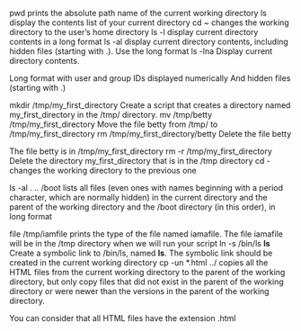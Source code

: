 pwd prints the absolute path name of the current working directory
ls display the contents list of your current directory
cd ~ changes the working directory to the user’s home directory
ls -l display current directory contents in a long format
ls -al display current directory contents, including hidden files (starting with .). Use the long format 
ls -lna Display current directory contents.

Long format
with user and group IDs displayed numerically
And hidden files (starting with .)

mkdir /tmp/my_first_directory  Create a script that creates a directory named my_first_directory in the /tmp/ directory.
mv /tmp/betty /tmp/my_first_directory Move the file betty from /tmp/ to /tmp/my_first_directory
rm /tmp/my_first_directory/betty  Delete the file betty

The file betty is in /tmp/my_first_directory
rm -r /tmp/my_first_directory Delete the directory my_first_directory that is in the /tmp directory
cd - changes the working directory to the previous one

ls -al . .. /boot lists all files (even ones with names beginning with a period character, which are normally hidden) in the current directory and the parent of the working directory and the /boot directory (in this order), in long format

file /tmp/iamfile prints the type of the file named iamafile. The file iamafile will be in the /tmp directory when we will run your script
ln -s /bin/ls __ls__ Create a symbolic link to /bin/ls, named __ls__. The symbolic link should be created in the current working directory
cp -un *.html ../
copies all the HTML files from the current working directory to the parent of the working directory, but only copy files that did not exist in the parent of the working directory or were newer than the versions in the parent of the working directory.

You can consider that all HTML files have the extension .html
